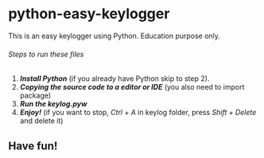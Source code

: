 # python-easy-keylogger
This is an easy keylogger using Python. Education purpose only.

###### Steps to run these files
1. ***Install Python*** (if you already have Python skip to step 2).
2. ***Copying the source code to a editor or IDE***  (you also need to import package)
3. ***Run the keylog.pyw***
4. ***Enjoy!***
(if you want to stop, *Ctrl + A* in keylog folder, press *Shift + Delete* and delete it)
## Have fun!
